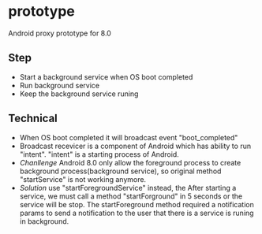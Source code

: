 # prototype
Android proxy prototype for 8.0 

## Step
- Start a background service when OS boot completed
- Run background service 
- Keep the background service runing 

## Technical
- When OS boot completed it will broadcast event "boot_completed"
- Broadcast recevicer is a component of Android which has ability to run "intent". "intent" is a starting process of Android.
- *Chanllenge* Android 8.0 only allow the foreground process to create background process(background service), so original method "startService" is not working anymore.
- *Solution* use "startForegroundService" instead, the After starting a service, we must call a method "startForground" in 5 seconds or the service will be stop. The startForeground method required a notification params to send a notification to the user that there is a service is runing in background.
  
